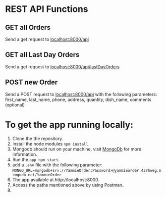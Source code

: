 <h1>REST API Functions</h1>
<h2>GET all Orders</h2>
Send a get request to <a href="http://localhost:8000/api/" target="_blank">localhost:8000/api</a> 
<h2>GET all Last Day Orders</h2>
Send a get request to <a href="http://localhost:8000/api/lastDayOrders/" target="_blank">localhost:8000/api/lastDayOrders</a> 
<h2>POST new Order</h2>
Send a POST request to <a href="http://localhost:8000/api/" target="_blank">localhost:8000/api</a>  with the following parameters:
  first_name, last_name, phone, address, quantity, dish_name, comments (optional)

<h1>To get the app running locally:</h1>

1. Clone the the repository.
2. Install the node modules <code>npm install</code>.
3. Mongodb should run on your machine, visit [MongoDb](https://www.mongodb.com/docs/manual/administration/install-community/) for more information.
3. Run the <code>app npm start</code>.
6. add a <code>.env</code> file with the following parameter: <code>MONGO_URL=mongodb+srv://YammieOrder:<bold>Password</bold>>@yammieorder.42rhweg.mongodb.net/YammieOrder</code>
4. The app available at http://localhost:8000.
5. Access the paths mentioned above by using Postman.
6.
